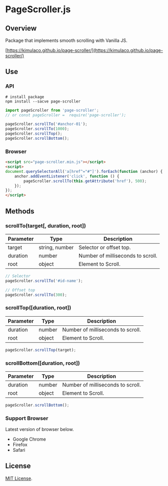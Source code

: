 # PageScroller.js

## Overview

Package that implements smooth scrolling with Vanilla JS.

[https://kimulaco.github.io/page-scroller/](https://kimulaco.github.io/page-scroller/)

## Use

### API

```shell
# install package
npm install --sacve page-scroller
```

```js
import pageScroller from 'page-scroller';
// or const pageScroller =  require('page-scroller');

pageScroller.scrollTo('#anchor-01');
pageScroller.scrollTo(1000);
pageScroller.scrollTop();
pageScroller.scrollBottom();
```

### Browser

```html
<script src="page-scroller.min.js"></script>
<script>
document.querySelectorAll('a[href^="#"]').forEach(function (anchor) {
    anchor.addEventListener('click', function () {
        pageScroller.scrollTo(this.getAttribute('href'), 500);
    });
});
</script>
```

## Methods

### scrollTo(target[, duration, root])

| Parameter | Type | Description |
----|----|----
| target | string, number | Selector or offset top. |
| duration | number | Number of milliseconds to scroll. |
| root | object | Element to Scroll. |

```js
// Selector
pageScroller.scrollTo('#id-name');

// Offset top
pageScroller.scrollTo(300);
```

### scrollTop([duration, root])

| Parameter | Type | Description |
----|----|----
| duration | number | Number of milliseconds to scroll. |
| root | object | Element to Scroll. |

```js
pageScroller.scrollTop(target);
```

### scrollBottom([duration, root])

| Parameter | Type | Description |
----|----|----
| duration | number | Number of milliseconds to scroll. |
| root | object | Element to Scroll. |

```js
pageScroller.scrollBottom();
```

### Support Browser

Latest version of browser below.

- Google Chrome
- Firefox
- Safari

## License

[MIT License](https://github.com/kimulaco/page-scroller/blob/master/LICENSE).
